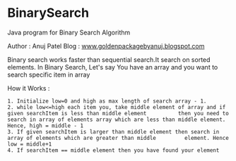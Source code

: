BinarySearch
============

Java program for Binary Search Algorithm

Author : Anuj Patel 
Blog : www.goldenpackagebyanuj.blogspot.com

Binary search works faster than sequential search.It search on sorted elements.
In Binary Search, Let's say You have an array and you want to search specific item in array

How it Works :

    1. Initialize low=0 and high as max length of search array - 1.
    2. while low<=high each item you, take middle element of array and if given searchItem is less than middle element          then you need to search in array of elements array which are less than middle element. Hence, high = middle - 1
    3. If given searchItem is larger than middle element then search in array of elements which are greater than middle         element. Hence low = middle+1
    4. If searchItem == middle element then you have found your element
